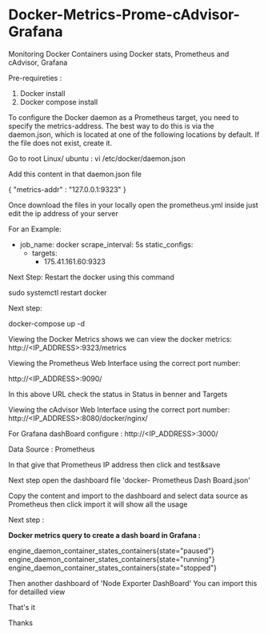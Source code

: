 # Docker-Metrics-Prome-cAdvisor-Grafana
Monitoring Docker Containers using Docker stats, Prometheus and cAdvisor, Grafana

Pre-requireties :

1) Docker install  
2) Docker compose install

To configure the Docker daemon as a Prometheus target, you need to specify the metrics-address. The best way to do this is via the daemon.json, which is located at one of the following locations by default. If the file does not exist, create it.

Go to root
Linux/ ubuntu : vi /etc/docker/daemon.json

Add this content in that daemon.json file 

{
  "metrics-addr" : "127.0.0.1:9323"
}

Once download the files in your locally open the prometheus.yml inside just edit the ip address of your server 

For an Example:

- job_name: docker
    scrape_interval: 5s
    static_configs:
    - targets:
      - 175.41.161.60:9323
     
Next Step: Restart the docker using this command 

sudo systemctl restart docker

Next step:

docker-compose up -d

Viewing the Docker Metrics shows we can view the docker metrics:
http://<IP_ADDRESS>:9323/metrics


Viewing the Prometheus Web Interface using the correct port number:

http://<IP_ADDRESS>:9090/

In this above URL check the status in Status in benner and Targets

Viewing the cAdvisor Web Interface using the correct port number:                           http://<IP_ADDRESS>:8080/docker/nginx/

For Grafana dashBoard configure :
http://<IP_ADDRESS>:3000/

Data Source : Prometheus 

In that give that Prometheus IP address then click and test&save 

Next step open the dashboard file 'docker- Prometheus Dash Board.json'

Copy the content and import to the dashboard and select data source as Prometheus then click import it will show all the usage 

Next step :

**Docker metrics query to create a dash board in Grafana :**

engine_daemon_container_states_containers{state="paused"} 
engine_daemon_container_states_containers{state="running"} 
engine_daemon_container_states_containers{state="stopped"} 

Then another dashboard of 'Node Exporter DashBoard'
You can import this for detailled view 

That's it 

Thanks 
